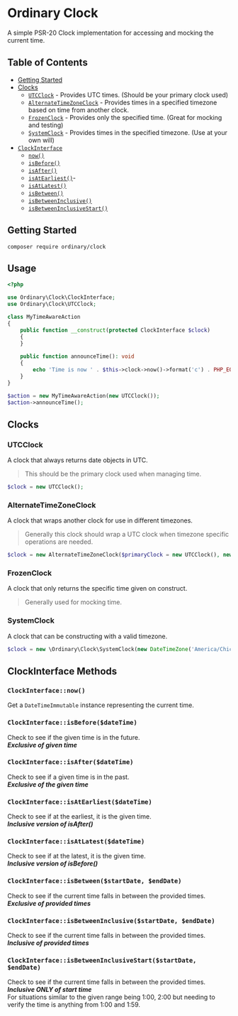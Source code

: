 # Ordinary Clock
A simple PSR-20 Clock implementation for accessing and mocking the current time.

## Table of Contents

- [Getting Started](#getting-started)
- [Clocks](#clocks)
    - [`UTCClock`](#utcclock) - Provides UTC times. (Should be your primary clock used)
    - [`AlternateTimeZoneClock`](#alternatetimezoneclock) - Provides times in a specified timezone based on time from another clock.
    - [`FrozenClock`](#frozenclock) - Provides only the specified time. (Great for mocking and testing)
    - [`SystemClock`](#systemclock) - Provides times in the specified timezone. (Use at your own will)
- [`ClockInterface`](#clockinterface-methods)
  - [`now()`](#clockinterfacenow)
  - [`isBefore()`](#clockinterfaceisbeforedatetime)
  - [`isAfter()`](#clockinterfaceisafterdatetime)
  - [`isAtEarliest()`](#clockinterfaceisatearliestdatetime)-
  - [`isAtLatest()`](#clockinterfaceisatlatestdatetime)
  - [`isBetween()`](#clockinterfaceisbetweenstartdate-enddate)
  - [`isBetweenInclusive()`](#clockinterfaceisbetweeninclusivestartdate-enddate)
  - [`isBetweenInclusiveStart()`](#clockinterfaceisbetweeninclusivestartstartdate-enddate)

## Getting Started
```shell
composer require ordinary/clock
```

## Usage

```php
<?php

use Ordinary\Clock\ClockInterface;
use Ordinary\Clock\UTCClock;

class MyTimeAwareAction
{
    public function __construct(protected ClockInterface $clock)
    {
    }
    
    public function announceTime(): void
    {
        echo 'Time is now ' . $this->clock->now()->format('c') . PHP_EOL;
    }
}

$action = new MyTimeAwareAction(new UTCClock());
$action->announceTime();
```

## Clocks
### UTCClock
A clock that always returns date objects in UTC.  
> This should be the primary clock used when managing time.
```php
$clock = new UTCClock();
```

### AlternateTimeZoneClock
A clock that wraps another clock for use in different timezones.  
> Generally this clock should wrap a UTC clock when timezone specific operations are needed.
```php
$clock = new AlternateTimeZoneClock($primaryClock = new UTCClock(), new DateTimeZone('America/Chicago'))
```

### FrozenClock
A clock that only returns the specific time given on construct.
> Generally used for mocking time.

### SystemClock
A clock that can be constructing with a valid timezone.
```php
$clock = new \Ordinary\Clock\SystemClock(new DateTimeZone('America/Chicago'));
```

## ClockInterface Methods

### `ClockInterface::now()`
Get a `DateTimeImmutable` instance representing the current time.

### `ClockInterface::isBefore($dateTime)`
Check to see if the given time is in the future.  
***Exclusive of given time***

### `ClockInterface::isAfter($dateTime)`
Check to see if a given time is in the past.  
***Exclusive of the given time***

### `ClockInterface::isAtEarliest($dateTime)`
Check to see if at the earliest, it is the given time.  
***Inclusive version of isAfter()***

### `ClockInterface::isAtLatest($dateTime)`
Check to see if at the latest, it is the given time.  
***Inclusive version of isBefore()***

### `ClockInterface::isBetween($startDate, $endDate)`
Check to see if the current time falls in between the provided times.  
***Exclusive of provided times***

### `ClockInterface::isBetweenInclusive($startDate, $endDate)`
Check to see if the current time falls in between the provided times.  
***Inclusive of provided times***

### `ClockInterface::isBetweenInclusiveStart($startDate, $endDate)`
Check to see if the current time falls in between the provided times.  
***Inclusive ONLY of start time***  
For situations similar to the given range being 1:00, 2:00 but needing to verify the time is anything from 1:00 and 1:59.
